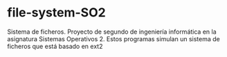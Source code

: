 # file-system-SO2
Sistema de ficheros. Proyecto de segundo de ingeniería informática en la asignatura Sistemas Operativos 2.
Estos programas simulan un sistema de ficheros que está basado en ext2
